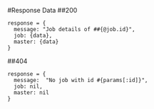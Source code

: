 #Response Data
##200
```
response = {
  message: "Job details of ##{@job.id}",
  job: {data},
  master: {data}
}
```

##404
```
response = {
  message:  "No job with id #{params[:id]}",
  job: nil,
  master: nil
}
```
